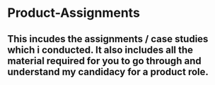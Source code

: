 # Product-Assignments

## This incudes the assignments / case studies which i conducted. It also includes all the material required for you to go through and understand my candidacy for a product role.
